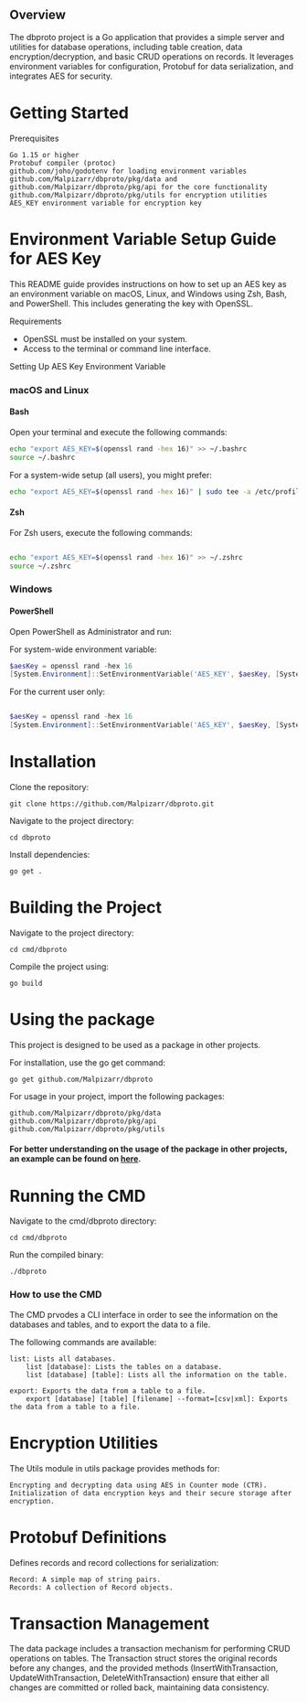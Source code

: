 ## Overview

The dbproto project is a Go application that provides a simple server and utilities for database operations, including table creation, data encryption/decryption, and basic CRUD operations on records. It leverages environment variables for configuration, Protobuf for data serialization, and integrates AES for security.

# Getting Started

Prerequisites

    Go 1.15 or higher
    Protobuf compiler (protoc)
    github.com/joho/godotenv for loading environment variables
    github.com/Malpizarr/dbproto/pkg/data and github.com/Malpizarr/dbproto/pkg/api for the core functionality
    github.com/Malpizarr/dbproto/pkg/utils for encryption utilities
    AES_KEY environment variable for encryption key

# Environment Variable Setup Guide for AES Key

This README guide provides instructions on how to set up an AES key as an environment variable on macOS, Linux, and Windows using Zsh, Bash, and PowerShell. This includes generating the key with OpenSSL.

Requirements

- OpenSSL must be installed on your system.
- Access to the terminal or command line interface.

Setting Up AES Key Environment Variable

### macOS and Linux

#### Bash

Open your terminal and execute the following commands:

```bash
echo "export AES_KEY=$(openssl rand -hex 16)" >> ~/.bashrc
source ~/.bashrc
```

For a system-wide setup (all users), you might prefer:

```bash
echo "export AES_KEY=$(openssl rand -hex 16)" | sudo tee -a /etc/profile
```

#### Zsh

For Zsh users, execute the following commands:

```bash

echo "export AES_KEY=$(openssl rand -hex 16)" >> ~/.zshrc
source ~/.zshrc
```

### Windows

#### PowerShell

Open PowerShell as Administrator and run:

For system-wide environment variable:

```powershell
$aesKey = openssl rand -hex 16
[System.Environment]::SetEnvironmentVariable('AES_KEY', $aesKey, [System.EnvironmentVariableTarget]::Machine)
```

For the current user only:

```powershell

$aesKey = openssl rand -hex 16
[System.Environment]::SetEnvironmentVariable('AES_KEY', $aesKey, [System.EnvironmentVariableTarget]::User)
```

# Installation

Clone the repository:

    git clone https://github.com/Malpizarr/dbproto.git

Navigate to the project directory:

    cd dbproto

Install dependencies:

    go get .

# Building the Project

Navigate to the project directory:

    cd cmd/dbproto

Compile the project using:

    go build

# Using the package

This project is designed to be used as a package in other projects.

For installation, use the go get command:

    go get github.com/Malpizarr/dbproto

For usage in your project, import the following packages:

    github.com/Malpizarr/dbproto/pkg/data
    github.com/Malpizarr/dbproto/pkg/api
    github.com/Malpizarr/dbproto/pkg/utils

#### For better understanding on the usage of the package in other projects, an example can be found on [here](https://github.com/Malpizarr/dbprototests?tab=readme-ov-file).

# Running the CMD

Navigate to the cmd/dbproto directory:

    cd cmd/dbproto

Run the compiled binary:

    ./dbproto

### How to use the CMD

The CMD prvodes a CLI interface in order to see the information on the databases and tables, and to export the data to a file.

The following commands are available:

    list: Lists all databases.
        list [database]: Lists the tables on a database.
        list [database] [table]: Lists all the information on the table.

    export: Exports the data from a table to a file.
        export [database] [table] [filename] --format=[csv|xml]: Exports the data from a table to a file.


# Encryption Utilities

The Utils module in utils package provides methods for:

    Encrypting and decrypting data using AES in Counter mode (CTR).
    Initialization of data encryption keys and their secure storage after encryption.

# Protobuf Definitions

Defines records and record collections for serialization:

    Record: A simple map of string pairs.
    Records: A collection of Record objects.

# Transaction Management

The data package includes a transaction mechanism for performing CRUD operations on tables. The Transaction struct stores the original records before any changes, and the provided methods (InsertWithTransaction, UpdateWithTransaction, DeleteWithTransaction) ensure that either all changes are committed or rolled back, maintaining data consistency.



